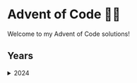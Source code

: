 
# Advent of Code 🎄🎁
Welcome to my Advent of Code solutions!

## Years

<details>
<summary>2024</summary>

### Solutions for Advent of Code 2024

| Day | Problem | Solution (Part 1) | Solution (Part 2) |
|-----|---------|-------------------|-------------------|
| 1 | [Day 1: Historian Hysteria](https://adventofcode.com/2024/day/1) | [Part 1 Solution](./2024/1/part1.py) | [Part 2 Solution](./2024/1/part2.py) |
| 2 | [Day 2: Red-Nosed Reports](https://adventofcode.com/2024/day/2) | [Part 1 Solution](./2024/2/part1.py) | [Part 2 Solution](./2024/2/part2.py) |
| 3 | [Day 3: Mull It Over](https://adventofcode.com/2024/day/3) | [Part 1 Solution](./2024/3/part1.py) | [Part 2 Solution](./2024/3/part2.py) |

</details>
